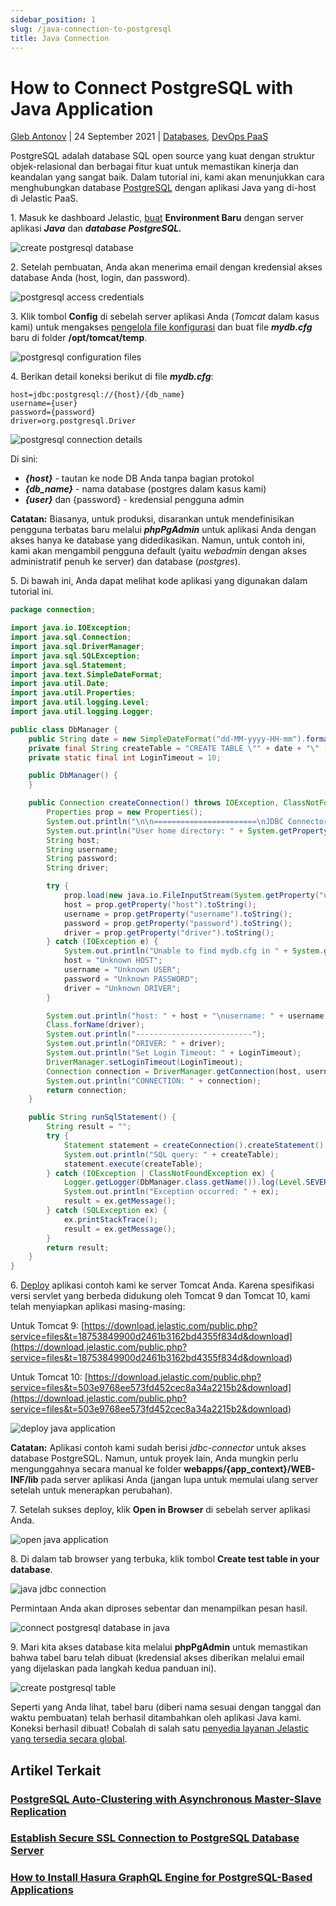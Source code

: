 ```yaml
---
sidebar_position: 1
slug: /java-connection-to-postgresql
title: Java Connection
---
```

# How to Connect PostgreSQL with Java Application

[Gleb Antonov](<https://www.virtuozzo.com/company/blog/author/gleb-antonov/> "Posts by Gleb Antonov") | 24 September 2021 | [Databases](<https://www.virtuozzo.com/company/blog/category/databases/>), [DevOps PaaS](<https://www.virtuozzo.com/company/blog/category/devops-paas/>)

PostgreSQL adalah database SQL open source yang kuat dengan struktur objek-relasional dan berbagai fitur kuat untuk memastikan kinerja dan keandalan yang sangat baik. Dalam tutorial ini, kami akan menunjukkan cara menghubungkan database [PostgreSQL](<https://www.postgresql.org/>) dengan aplikasi Java yang di-host di Jelastic PaaS.

1\. Masuk ke dashboard Jelastic, [buat](<https://docs.dewacloud.com/docs/setting-up-environment/>) **Environment Baru** dengan server aplikasi **_Java_** dan **_database PostgreSQL._**

![create postgresql database](#)

2\. Setelah pembuatan, Anda akan menerima email dengan kredensial akses database Anda (host, login, dan password).

![postgresql access credentials](#)

3\. Klik tombol **Config** di sebelah server aplikasi Anda (_Tomcat_ dalam kasus kami) untuk mengakses [pengelola file konfigurasi](<https://docs.dewacloud.com/docs/configuration-file-manager/>) dan buat file **_mydb.cfg_** baru di folder **/opt/tomcat/temp**.

![postgresql configuration files](#)

4\. Berikan detail koneksi berikut di file **_mydb.cfg_**:

```
host=jdbc:postgresql://{host}/{db_name}
username={user}
password={password}
driver=org.postgresql.Driver
```

![postgresql connection details](#)

Di sini:

  * **_{host}_** \- tautan ke node DB Anda tanpa bagian protokol
  * **_{db_name}_** \- nama database (postgres dalam kasus kami)
  * **_{user}_** dan {password} - kredensial pengguna admin

**Catatan:** Biasanya, untuk produksi, disarankan untuk mendefinisikan pengguna terbatas baru melalui **_phpPgAdmin_** untuk aplikasi Anda dengan akses hanya ke database yang didedikasikan.
Namun, untuk contoh ini, kami akan mengambil pengguna default (yaitu _webadmin_ dengan akses administratif penuh ke server) dan database (_postgres_).

5\. Di bawah ini, Anda dapat melihat kode aplikasi yang digunakan dalam tutorial ini.

```java
package connection;

import java.io.IOException;
import java.sql.Connection;
import java.sql.DriverManager;
import java.sql.SQLException;
import java.sql.Statement;
import java.text.SimpleDateFormat;
import java.util.Date;
import java.util.Properties;
import java.util.logging.Level;
import java.util.logging.Logger;

public class DbManager {
    public String date = new SimpleDateFormat("dd-MM-yyyy-HH-mm").format(new Date());
    private final String createTable = "CREATE TABLE \"" + date + "\" (id INT, data VARCHAR(100));";
    private static final int LoginTimeout = 10;

    public DbManager() {
    }

    public Connection createConnection() throws IOException, ClassNotFoundException, SQLException {
        Properties prop = new Properties();
        System.out.println("\n\n=======================\nJDBC Connector Test " + date);
        System.out.println("User home directory: " + System.getProperty("user.home"));
        String host;
        String username;
        String password;
        String driver;

        try {
            prop.load(new java.io.FileInputStream(System.getProperty("user.home") + "/mydb.cfg"));
            host = prop.getProperty("host").toString();
            username = prop.getProperty("username").toString();
            password = prop.getProperty("password").toString();
            driver = prop.getProperty("driver").toString();
        } catch (IOException e) {
            System.out.println("Unable to find mydb.cfg in " + System.getProperty("user.home") + "\n Please make sure that configuration file created in this folder.");
            host = "Unknown HOST";
            username = "Unknown USER";
            password = "Unknown PASSWORD";
            driver = "Unknown DRIVER";
        }

        System.out.println("host: " + host + "\nusername: " + username + "\npassword: " + password + "\ndriver: " + driver);
        Class.forName(driver);
        System.out.println("--------------------------");
        System.out.println("DRIVER: " + driver);
        System.out.println("Set Login Timeout: " + LoginTimeout);
        DriverManager.setLoginTimeout(LoginTimeout);
        Connection connection = DriverManager.getConnection(host, username, password);
        System.out.println("CONNECTION: " + connection);
        return connection;
    }

    public String runSqlStatement() {
        String result = "";
        try {
            Statement statement = createConnection().createStatement();
            System.out.println("SQL query: " + createTable);
            statement.execute(createTable);
        } catch (IOException | ClassNotFoundException ex) {
            Logger.getLogger(DbManager.class.getName()).log(Level.SEVERE, null, ex);
            System.out.println("Exception occurred: " + ex);
            result = ex.getMessage();
        } catch (SQLException ex) {
            ex.printStackTrace();
            result = ex.getMessage();
        }
        return result;
    }
}
```

6\. [Deploy](<https://docs.dewacloud.com/docs/deployment-guide/>) aplikasi contoh kami ke server Tomcat Anda. Karena spesifikasi versi servlet yang berbeda didukung oleh Tomcat 9 dan Tomcat 10, kami telah menyiapkan aplikasi masing-masing:

Untuk Tomcat 9:
[https://download.jelastic.com/public.php?service=files&t=18753849900d2461b3162bd4355f834d&download](<https://download.jelastic.com/public.php?service=files&t=18753849900d2461b3162bd4355f834d&download>)

Untuk Tomcat 10:
[https://download.jelastic.com/public.php?service=files&t=503e9768ee573fd452cec8a34a2215b2&download](<https://download.jelastic.com/public.php?service=files&t=503e9768ee573fd452cec8a34a2215b2&download>)

![deploy java application](#)

**Catatan:** Aplikasi contoh kami sudah berisi _jdbc-connector_ untuk akses database PostgreSQL. Namun, untuk proyek lain, Anda mungkin perlu mengunggahnya secara manual ke folder **webapps/{app_context}/WEB-INF/lib** pada server aplikasi Anda (jangan lupa untuk memulai ulang server setelah untuk menerapkan perubahan).

7\. Setelah sukses deploy, klik **Open in Browser** di sebelah server aplikasi Anda.

![open java application](#)

8\. Di dalam tab browser yang terbuka, klik tombol **Create test table in your database**.

![java jdbc connection](#)

Permintaan Anda akan diproses sebentar dan menampilkan pesan hasil.

![connect postgresql database in java](#)

9\. Mari kita akses database kita melalui **phpPgAdmin** untuk memastikan bahwa tabel baru telah dibuat (kredensial akses diberikan melalui email yang dijelaskan pada langkah kedua panduan ini).

![create postgresql table](#)

Seperti yang Anda lihat, tabel baru (diberi nama sesuai dengan tanggal dan waktu pembuatan) telah berhasil ditambahkan oleh aplikasi Java kami. Koneksi berhasil dibuat! Cobalah di salah satu [penyedia layanan Jelastic yang tersedia secara global](<https://jelastic.cloud/>).

## Artikel Terkait

### [PostgreSQL Auto-Clustering with Asynchronous Master-Slave Replication](<https://www.virtuozzo.com/company/blog/postgresql-auto-clustering-master-slave-replication/>)

### [Establish Secure SSL Connection to PostgreSQL Database Server](<https://www.virtuozzo.com/company/blog/establish-secure-ssl-connection-to-postgresql-database-server/>)

### [How to Install Hasura GraphQL Engine for PostgreSQL-Based Applications](<https://www.virtuozzo.com/company/blog/hasura-graphql-postgresql/>)